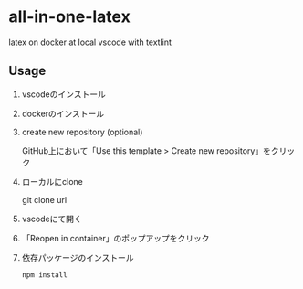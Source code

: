 # all-in-one-latex

latex on docker at local vscode with textlint

## Usage

1. vscodeのインストール
2. dockerのインストール
3. create new repository (optional)

   GitHub上において「Use this template > Create new repository」をクリック
4. ローカルにclone

   git clone url
5. vscodeにて開く
6. 「Reopen in container」のポップアップをクリック
7. 依存パッケージのインストール
    ```bash
    npm install
    ```
